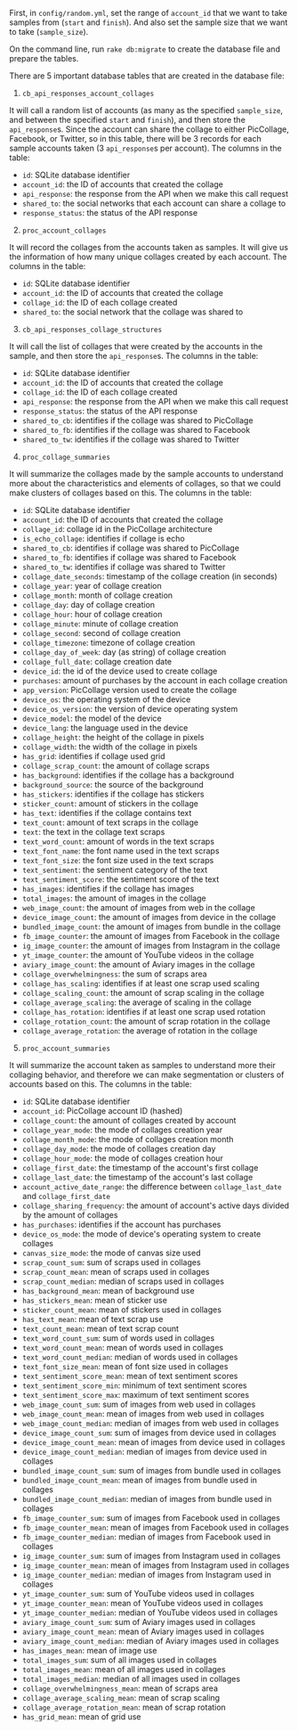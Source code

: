 First, in `config/random.yml`, set the range of `account_id` that we want to take samples from (`start` and `finish`).
And also set the sample size that we want to take (`sample_size`).

On the command line, run `rake db:migrate` to create the database file and prepare the tables.

There are 5 important database tables that are created in the database file:

1. `cb_api_responses_account_collages`

It will call a random list of accounts (as many as the specified `sample_size`, and between the specified `start` and `finish`), and then store the `api_response`s.
Since the account can share the collage to either PicCollage, Facebook, or Twitter, so in this table, there will be 3 records for each sample accounts taken (3 `api_response`s per account).
The columns in the table:

- `id`: SQLite database identifier
- `account_id`: the ID of accounts that created the collage
- `api_response`: the response from the API when we make this call request
- `shared_to`: the social networks that each account can share a collage to
- `response_status`: the status of the API response

2. `proc_account_collages`

It will record the collages from the accounts taken as samples. It will give us the information of how many unique collages created by each account. The columns in the table:

- `id`: SQLite database identifier
- `account_id`: the ID of accounts that created the collage
- `collage_id`: the ID of each collage created
- `shared_to`: the social network that the collage was shared to

3. `cb_api_responses_collage_structures`

It will call the list of collages that were created by the accounts in the sample, and then store the `api_response`s. The columns in the table:

- `id`: SQLite database identifier
- `account_id`: the ID of accounts that created the collage
- `collage_id`: the ID of each collage created
- `api_response`: the response from the API when we make this call request
- `response_status`: the status of the API response
- `shared_to_cb`: identifies if the collage was shared to PicCollage
- `shared_to_fb`: identifies if the collage was shared to Facebook
- `shared_to_tw`: identifies if the collage was shared to Twitter

4. `proc_collage_summaries`

It will summarize the collages made by the sample accounts to understand more about the characteristics and elements of collages, so that we could make clusters of collages based on this.
The columns in the table:

- `id`: SQLite database identifier
- `account_id`: the ID of accounts that created the collage
- `collage_id`: collage id in the PicCollage architecture
- `is_echo_collage`: identifies if collage is echo
- `shared_to_cb`: identifies if collage was shared to PicCollage
- `shared_to_fb`: identifies if collage was shared to Facebook
- `shared_to_tw`: identifies if collage was shared to Twitter
- `collage_date_seconds`: timestamp of the collage creation (in seconds)
- `collage_year`: year of collage creation
- `collage_month`: month of collage creation
- `collage_day`: day of collage creation
- `collage_hour`: hour of collage creation
- `collage_minute`: minute of collage creation
- `collage_second`: second of collage creation
- `collage_timezone`: timezone of collage creation
- `collage_day_of_week`: day (as string) of collage creation
- `collage_full_date`: collage creation date
- `device_id`: the id of the device used to create collage
- `purchases`: amount of purchases by the account in each collage creation
- `app_version`: PicCollage version used to create the collage
- `device_os`: the operating system of the device
- `device_os_version`: the version of device operating system
- `device_model`: the model of the device
- `device_lang`: the language used in the device
- `collage_height`: the height of the collage in pixels
- `collage_width`: the width of the collage in pixels
- `has_grid`: identifies if collage used grid
- `collage_scrap_count`: the amount of collage scraps
- `has_background`: identifies if the collage has a background
- `background_source`: the source of the background
- `has_stickers`: identifies if the collage has stickers
- `sticker_count`: amount of stickers in the collage
- `has_text`: identifies if the collage contains text
- `text_count`: amount of text scraps in the collage
- `text`: the text in the collage text scraps
- `text_word_count`: amount of words in the text scraps
- `text_font_name`: the font name used in the text scraps
- `text_font_size`: the font size used in the text scraps
- `text_sentiment`: the sentiment category of the text
- `text_sentiment_score`: the sentiment score of the text
- `has_images`: identifies if the collage has images
- `total_images`: the amount of images in the collage
- `web_image_count`: the amount of images from web in the collage
- `device_image_count`: the amount of images from device in the collage
- `bundled_image_count`: the amount of images from bundle in the collage
- `fb_image_counter`: the amount of images from Facebook in the collage
- `ig_image_counter`: the amount of images from Instagram in the collage
- `yt_image_counter`: the amount of YouTube videos in the collage
- `aviary_image_count`: the amount of Aviary images in the collage
- `collage_overwhelmingness`: the sum of scraps area
- `collage_has_scaling`: identifies if at least one scrap used scaling
- `collage_scaling_count`: the amount of scrap scaling in the collage
- `collage_average_scaling`: the average of scaling in the collage
- `collage_has_rotation`: identifies if at least one scrap used rotation
- `collage_rotation_count`: the amount of scrap rotation in the collage
- `collage_average_rotation`: the average of rotation in the collage

5. `proc_account_summaries`

It will summarize the account taken as samples to understand more their collaging behavior, and therefore we can make segmentation or clusters of accounts based on this.
The columns in the table:
- `id`: SQLite database identifier
- `account_id`: PicCollage account ID (hashed)
- `collage_count`: the amount of collages created by account
- `collage_year_mode`: the mode of collages creation year
- `collage_month_mode`: the mode of collages creation month
- `collage_day_mode`: the mode of collages creation day
- `collage_hour_mode`: the mode of collages creation hour
- `collage_first_date`: the timestamp of the account's first collage
- `collage_last_date`: the timestamp of the account's last collage
- `account_active_date_range`: the difference between `collage_last_date` and `collage_first_date`
- `collage_sharing_frequency`: the amount of account's active days divided by the amount of collages
- `has_purchases`: identifies if the account has purchases
- `device_os_mode`: the mode of device's operating system to create collages
- `canvas_size_mode`: the mode of canvas size used
- `scrap_count_sum`: sum of scraps used in collages
- `scrap_count_mean`: mean of scraps used in collages
- `scrap_count_median`: median of scraps used in collages
- `has_background_mean`: mean of background use
- `has_stickers_mean`: mean of sticker use
- `sticker_count_mean`: mean of stickers used in collages
- `has_text_mean`: mean of text scrap use
- `text_count_mean`: mean of text scrap count
- `text_word_count_sum`: sum of words used in collages
- `text_word_count_mean`: mean of words used in collages
- `text_word_count_median`: median of words used in collages
- `text_font_size_mean`: mean of font size used in collages
- `text_sentiment_score_mean`: mean of text sentiment scores
- `text_sentiment_score_min`: minimum of text sentiment scores
- `text_sentiment_score_max`: maximum of text sentiment scores
- `web_image_count_sum`: sum of images from web used in collages
- `web_image_count_mean`: mean of images from web used in collages
- `web_image_count_median`: median of images from web used in collages
- `device_image_count_sum`: sum of images from device used in collages
- `device_image_count_mean`: mean of images from device used in collages
- `device_image_count_median`: median of images from device used in collages
- `bundled_image_count_sum`: sum of images from bundle used in collages
- `bundled_image_count_mean`: mean of images from bundle used in collages
- `bundled_image_count_median`: median of images from bundle used in collages
- `fb_image_counter_sum`: sum of images from Facebook used in collages
- `fb_image_counter_mean`: mean of images from Facebook used in collages
- `fb_image_counter_median`: median of images from Facebook used in collages
- `ig_image_counter_sum`: sum of images from Instagram used in collages
- `ig_image_counter_mean`: mean of images from Instagram used in collages
- `ig_image_counter_median`: median of images from Instagram used in collages
- `yt_image_counter_sum`: sum of YouTube videos used in collages
- `yt_image_counter_mean`: mean of YouTube videos used in collages
- `yt_image_counter_median`: median of YouTube videos used in collages
- `aviary_image_count_sum`: sum of Aviary images used in collages
- `aviary_image_count_mean`: mean of Aviary images used in collages
- `aviary_image_count_median`: median of Aviary images used in collages
- `has_images_mean`: mean of image use
- `total_images_sum`: sum of all images used in collages
- `total_images_mean`: mean of all images used in collages
- `total_images_median`: median of all images used in collages
- `collage_overwhelmingness_mean`: mean of scraps area
- `collage_average_scaling_mean`: mean of scrap scaling
- `collage_average_rotation_mean`: mean of scrap rotation
- `has_grid_mean`: mean of grid use

